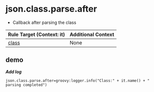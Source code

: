 # json.class.parse.after

- Callback after parsing the class

| Rule Target (Context: it) | Additional Context |
| ------------ | ------------ |
| [class](../tools/it.html) | None  |

## demo

***Add log***

```properties
json.class.parse.after=groovy:logger.info("Class:" + it.name() + " parsing completed")
```